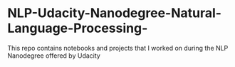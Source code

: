 # NLP-Udacity-Nanodegree-Natural-Language-Processing-
This repo contains notebooks and projects that I worked on during the NLP Nanodegree offered by Udacity
